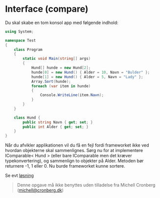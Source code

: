 ﻿# Interface (compare)

Du skal skabe en tom konsol app med følgende indhold:

```csharp
using System;

namespace Test
{
    class Program
    {
        static void Main(string[] args)
        {
            Hund[] hunde = new Hund[2];
            hunde[0] = new Hund() { Alder = 10, Navn = "Bulder" };
            hunde[1] = new Hund() { Alder = 5, Navn = "Lady" };
            Array.Sort(hunde);
            foreach (var item in hunde)
            {
                Console.WriteLine(item.Navn);
            }         
        }
    }

    class Hund {
        public string Navn { get; set; }
        public int Alder { get; set; }
    }
}
```

Når du afvikler applikationen vil du få en fejl fordi frameworket ikke ved hvordan objekterne skal sammenlignes. Sørg nu for at implementere IComparable< Hund > (eller bare IComparable men det kræver typekonvertering), og sammenlign to objekter på Alder. Metoden bør returnere -1, 1 eller 0. Nu burde frameworket kunne sortere.
    
Se evt [løsning](https://github.com/devcronberg/undervisning-cs-opgaver/blob/master/interface-compare/Program.cs)
    
<!-- footerstart -->
> Denne opgave må ikke benyttes uden tilladelse fra Michell Cronberg (michell@cronberg.dk)
<!-- footerslut -->
